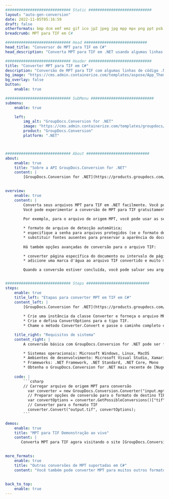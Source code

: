 ```yaml
---
############################# Static ############################
layout: "auto-gen-conversion"
date: 2022-11-05T05:16:59
draft: false
otherformats: bmp dcm emf emz gif ico jp2 jpeg jpg mpp mpx png ppt psb psd svg svgz tga tif tiff webp wmf wmz xer
breadcrumb: MPT para TIF em C#

############################# Head ############################
head_title: "Conversor de MPT para TIF em C#"
head_description: "Converta MPT para TIF em .NET usando algumas linhas de código. Use a API de conversão de documentos do GroupDocs para converter mais de 160 formatos de arquivo."

############################# Header ############################
title: "Converter MPT para TIF em C#"
description: "Conversão de MPT para TIF com algumas linhas de código .NET"
bg_image: "https://cms.admin.containerize.com/templates/aspose/App_Themes/V3/images/bg/header1.png"
bg_overlay: false
button:
    enable: true

############################# SubMenu ############################
submenu:
    enable: true

    left:
        img_alt: "GroupDocs.Conversion for .NET"
        image: "https://cms.admin.containerize.com/templates/groupdocs/images/product-logos/90x90-noborder/groupdocs-conversion-net.png"
        product: "GroupDocs.Conversion"
        platform: ".NET"



############################# About ############################
about:
    enable: true
    title: "Sobre a API GroupDocs.Conversion for .NET"
    content: |
        [GroupDocs.Conversion for .NET](https://products.groupdocs.com/conversion/net/) pode ser usado para converter Microsoft Word, Excel, PowerPoint, PDF, Visio e outros formatos. GroupDocs.Conversion é uma API independente que é adequada para sistemas internos e de back-end onde é necessário alto desempenho. Não depende de nenhum software como Microsoft ou Open Office.
    

overview:
    enable: true
    content: |
        Converta seus arquivos MPT para TIF em .NET facilmente. Você pode usar apenas algumas linhas de código C# em qualquer plataforma de sua escolha, como - Windows, Linux, macOS.
        Você pode experimentar a conversão de MPT para TIF gratuitamente e avaliar a qualidade dos resultados da conversão. Juntamente com cenários de conversão de arquivo simples, você pode tentar opções mais avançadas para carregar o arquivo de origem MPT e para salvar o resultado de saída TIF. 
        
        Por exemplo, para o arquivo de origem MPT, você pode usar as seguintes opções de carregamento:

        * formato de arquivo de detecção automática;
        * especifique a senha para arquivos protegidos (se o formato de arquivo suportar);
        * substituir fontes ausentes para preservar a aparência do documento.
        
        Há também opções avançadas de conversão para o arquivo TIF:

        * converter página específica do documento ou intervalo de páginas;
        * adicione uma marca d'água ao arquivo TIF convertido e muito mais.

        Quando a conversão estiver concluída, você pode salvar seu arquivo TIF no caminho do arquivo local ou em qualquer armazenamento de terceiros, como FTP, Amazon S3, Google Drive, Dropbox etc. Observe - para converter MPT para {{ TO}} não há necessidade de nenhum software adicional instalado - como MS Office, Open Office, Adobe Acrobat Reader etc.


############################# Steps ############################
steps:
    enable: true
    title_left: "Etapas para converter MPT em TIF em C#"
    content_left: |
        [GroupDocs.Conversion for .NET](https://products.groupdocs.com/conversion/net/) torna mais fácil para os desenvolvedores converter um arquivo MPT para TIF com algumas linhas de código.
        
        * Crie uma instância da classe Converter e forneça o arquivo MPT com o caminho completo
        * Crie e defina ConvertOptions para o tipo TIF.
        * Chame o método Converter.Convert e passe o caminho completo e o formato (TIF) como parâmetro

    title_right: "Requisitos de sistema"
    content_right: |
        A conversão básica com GroupDocs.Conversion for .NET pode ser feita em apenas algumas etapas simples. Nossas APIs são suportadas em todas as principais plataformas e sistemas operacionais. Antes de executar o código abaixo, certifique-se de ter os seguintes pré-requisitos instalados em seu sistema.

        * Sistemas operacionais: Microsoft Windows, Linux, MacOS
        * Ambientes de desenvolvimento: Microsoft Visual Studio, Xamarin, MonoDevelop
        * Frameworks: .NET Framework, .NET Standard, .NET Core, Mono
        * Obtenha o GroupDocs.Conversion for .NET mais recente de [Nuget](https://www.nuget.org/packages/groupdocs.conversion)
         
    code: |
        ```csharp    
        // Carregar arquivo de origem MPT para conversão
          var converter = new GroupDocs.Conversion.Converter("input.mpt");
          // Preparar opções de conversão para o formato de destino TIF
          var convertOptions = converter.GetPossibleConversions()["tif"].ConvertOptions;
          // Converter para o formato TIF
          converter.Convert("output.tif", convertOptions);
        ```

demos:
    enable: true
    title: "MPT para TIF Demonstração ao vivo"
    content: |
       Converta MPT para TIF agora visitando o site [GroupDocs.Conversion App](https://products.groupdocs.app/conversion/family). A demonstração online tem as seguintes vantagens
          

more_formats:
    enable: true
    title: "Outras conversões de MPT suportadas em C#"
    content: "Você também pode converter MPT para muitos outros formatos de arquivo. Por favor, veja a lista abaixo."
       
       
back_to_top:
    enable: true
---
```

